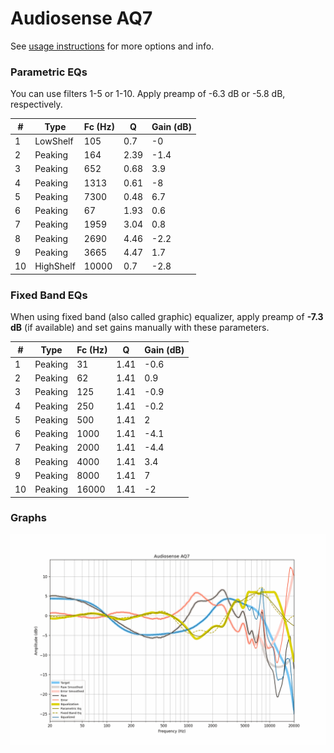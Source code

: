 # Audiosense AQ7
See [usage instructions](https://github.com/jaakkopasanen/AutoEq#usage) for more options and info.

### Parametric EQs
You can use filters 1-5 or 1-10. Apply preamp of -6.3 dB or -5.8 dB, respectively.

|   # | Type      |   Fc (Hz) |    Q |   Gain (dB) |
|-----|-----------|-----------|------|-------------|
|   1 | LowShelf  |       105 | 0.7  |        -0   |
|   2 | Peaking   |       164 | 2.39 |        -1.4 |
|   3 | Peaking   |       652 | 0.68 |         3.9 |
|   4 | Peaking   |      1313 | 0.61 |        -8   |
|   5 | Peaking   |      7300 | 0.48 |         6.7 |
|   6 | Peaking   |        67 | 1.93 |         0.6 |
|   7 | Peaking   |      1959 | 3.04 |         0.8 |
|   8 | Peaking   |      2690 | 4.46 |        -2.2 |
|   9 | Peaking   |      3665 | 4.47 |         1.7 |
|  10 | HighShelf |     10000 | 0.7  |        -2.8 |

### Fixed Band EQs
When using fixed band (also called graphic) equalizer, apply preamp of **-7.3 dB** (if available) and set gains manually with these parameters.

|   # | Type    |   Fc (Hz) |    Q |   Gain (dB) |
|-----|---------|-----------|------|-------------|
|   1 | Peaking |        31 | 1.41 |        -0.6 |
|   2 | Peaking |        62 | 1.41 |         0.9 |
|   3 | Peaking |       125 | 1.41 |        -0.9 |
|   4 | Peaking |       250 | 1.41 |        -0.2 |
|   5 | Peaking |       500 | 1.41 |         2   |
|   6 | Peaking |      1000 | 1.41 |        -4.1 |
|   7 | Peaking |      2000 | 1.41 |        -4.4 |
|   8 | Peaking |      4000 | 1.41 |         3.4 |
|   9 | Peaking |      8000 | 1.41 |         7   |
|  10 | Peaking |     16000 | 1.41 |        -2   |

### Graphs
![](./Audiosense%20AQ7.png)
